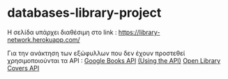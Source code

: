 # databases-library-project

Η σελίδα υπάρχει διαθέσιμη στο link : https://library-network.herokuapp.com/


Για την ανάκτηση των εξώφυλλων που δεν έχουν προστεθεί χρησιμοποιούνται τα API : 
[Google Books API](https://developers.google.com/books) [(Using the API)](https://developers.google.com/books/docs/v1/using)
[Open Library Covers API](https://openlibrary.org/dev/docs/api/covers)